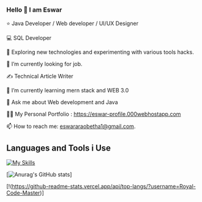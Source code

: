 ### Hello 👋 I am Eswar



⭐     Java Developer / Web developer / UI/UX Designer

💻     SQL Developer

🤔     Exploring new technologies and experimenting with various tools hacks.

💼     I’m currently looking for job.

✍️     Technical Article Writer

🌱     I’m currently learning mern stack and WEB 3.0

💬     Ask me about Web development and Java

👨‍💻     My Personal Portfolio : https://eswar-profile.000webhostapp.com

📫 How to reach me:  eswararaobetha1@gmail.com.



## Languages and Tools i Use

[![My Skills](https://skills.thijs.gg/icons?i=react,html,css,js,bootstrap,php,mysql,c,java,git,github,jquery,postgres,nextjs,figma,tailwind)](https://skills.thijs.gg)



[![Anurag's GitHub stats](https://github-readme-stats.vercel.app/api?username=Royal-Code-Master)]



[!(https://github-readme-stats.vercel.app/api/top-langs/?username=Royal-Code-Master)]
